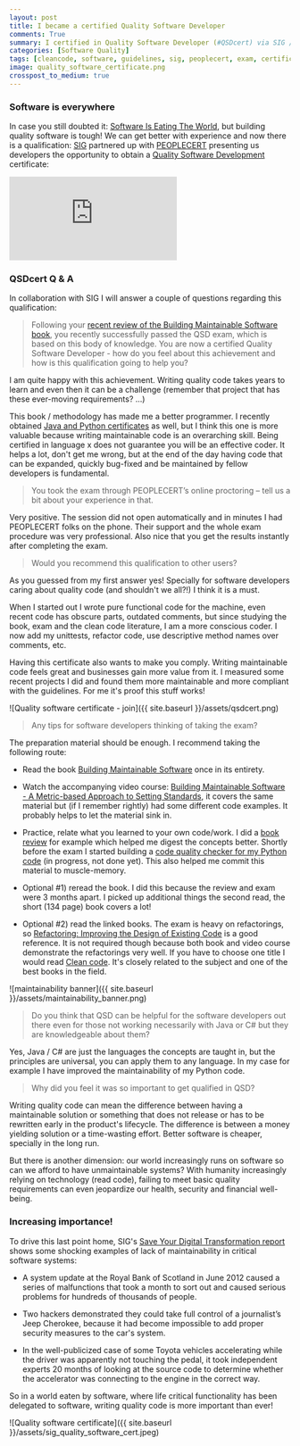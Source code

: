 ```yaml
---
layout: post
title: I became a certified Quality Software Developer
comments: True
summary: I certified in Quality Software Developer (#QSDcert) via SIG / PEOPLECERT. In this post I share what the exam is about, why I think it is a must have for a software developer, and how you can prepare for it.
categories: [Software Quality]
tags: [cleancode, software, guidelines, sig, peoplecert, exam, certifications, diploma]
image: quality_software_certificate.png
crosspost_to_medium: true
---
```


<h3>Software is everywhere</h3>

In case you still doubted it: [Software Is Eating The World](http://www.wsj.com/articles/SB10001424053111903480904576512250915629460), but building quality software is tough! We can get better with experience and now there is a qualification: [SIG](https://www.sig.eu/) partnered up with [PEOPLECERT](http://www.peoplecert.org) presenting us developers the opportunity to obtain a [Quality Software Development](https://www.sig.eu/en/bettercode/) certificate:

<div class="container"><iframe src="https://www.youtube.com/embed/_sc1gt7abz0" frameborder="0" allowfullscreen class="video"></iframe></div>

<h3>QSDcert Q & A</h3>

In collaboration with SIG I will answer a couple of questions regarding this qualification:

> Following your [recent review of the Building Maintainable Software book](http://bobbelderbos.com/2016/03/building-maintainable-software/), you recently successfully passed the QSD exam, which is based on this body of knowledge. You are now a certified Quality Software Developer - how do you feel about this achievement and how is this qualification going to help you?

I am quite happy with this achievement. Writing quality code takes years to learn and even then it can be a challenge (remember that project that has these ever-moving requirements? ...)

This book / methodology has made me a better programmer. I recently obtained [Java and Python certificates](http://bobbelderbos.com/certifications) as well, but I think this one is more valuable because writing maintainable code is an overarching skill. Being certified in language x does not guarantee you will be an effective coder. It helps a lot, don't get me wrong, but at the end of the day having code that can be expanded, quickly bug-fixed and be maintained by fellow developers is fundamental.

> You took the exam through PEOPLECERT’s online proctoring – tell us a bit about your experience in that.

Very positive. The session did not open automatically and in minutes I had PEOPLECERT folks on the phone. Their support and the whole exam procedure was very professional. Also nice that you get the results instantly after completing the exam.

> Would you recommend this qualification to other users?

As you guessed from my first answer yes! Specially for software developers caring about quality code (and shouldn't we all?!) I think it is a must.

When I started out I wrote pure functional code for the machine, even recent code has obscure parts, outdated comments, but since studying the book, exam and the clean code literature, I am a more conscious coder. I now add my unittests, refactor code, use descriptive method names over comments, etc.

Having this certificate also wants to make you comply. Writing maintainable code feels great and businesses gain more value from it. I measured some recent projects I did and found them more maintainable and more compliant with the guidelines. For me it's proof this stuff works!

![Quality software certificate - join]({{ site.baseurl }}/assets/qsdcert.png)

> Any tips for software developers thinking of taking the exam?

The preparation material should be enough. I recommend taking the following route:

- Read the book [Building Maintainable Software](http://shop.oreilly.com/product/0636920049159.do) once in its entirety.

- Watch the accompanying video course: [Building Maintainable Software - A Metric-based Approach to Setting Standards](http://shop.oreilly.com/product/0636920048008.do), it covers the same material but (if I remember rightly) had some different code examples. It probably helps to let the material sink in.

- Practice, relate what you learned to your own code/work. I did a [book review](http://bobbelderbos.com/2016/03/building-maintainable-software/) for example which helped me digest the concepts better. Shortly before the exam I started building a [code quality checker for my Python code](https://github.com/bbelderbos/bms) (in progress, not done yet). This also helped me commit this material to muscle-memory.

- Optional #1) reread the book. I did this because the review and exam were 3 months apart. I picked up additional things the second read, the short (134 page) book covers a lot!

- Optional #2) read the linked books. The exam is heavy on refactorings, so [Refactoring: Improving the Design of Existing Code](https://www.amazon.com/Refactoring-Improving-Design-Existing-Code/dp/0201485672) is a good reference. It is not required though because both book and video course demonstrate the refactorings very well. If you have to choose one title I would read [Clean code](https://www.amazon.com/Clean-Code-Handbook-Software-Craftsmanship/dp/0132350882). It's closely related to the subject and one of the best books in the field.

![maintainability banner]({{ site.baseurl }}/assets/maintainability_banner.png)

> Do you think that QSD can be helpful for the software developers out there even for those not working necessarily with Java or C# but they are knowledgeable about them?

Yes, Java / C# are just the languages the concepts are taught in, but the principles are universal, you can apply them to any language. In my case for example I have improved the maintainability of my Python code.

> Why did you feel it was so important to get qualified in QSD?  

Writing quality code can mean the difference between having a maintainable solution or something that does not release or has to be rewritten early in the product's lifecycle. The difference is between a money yielding solution or a time-wasting effort. Better software is cheaper, specially in the long run.

But there is another dimension: our world increasingly runs on software so can we afford to have unmaintainable systems? With humanity increasingly relying on technology (read code), failing to meet basic quality requirements can even jeopardize our health, security and financial well-being. 

<h3>Increasing importance!</h3>

To drive this last point home, SIG's [Save Your Digital Transformation report](https://www.sig.eu/en/save-your-digital-transformation) shows some shocking examples of lack of maintainability in critical software systems:

* A system update at the Royal Bank of Scotland in June 2012 caused a series of malfunctions that took a month to sort out and caused serious problems for hundreds of thousands of people.

* Two hackers demonstrated they could take full control of a journalist’s Jeep Cherokee, because it had become impossible to add proper security measures to the car's system. 

* In the well-publicized case of some Toyota vehicles accelerating while the driver was apparently not touching the pedal, it took independent experts 20 months of looking at the source code to determine whether the accelerator was connecting to the engine in the correct way.

So in a world eaten by software, where life critical functionality has been delegated to software, writing quality code is more important than ever!

![Quality software certificate]({{ site.baseurl }}/assets/sig_quality_software_cert.jpeg)
